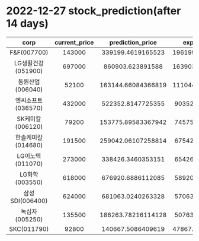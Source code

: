 # 2022-12-27 stock_prediction(after 14 days)

|   corp   |   current_price   |   prediction_price   |   expected_profit   |
|:--------:|:-----------------:|:--------------------:|:-------------------:|
|F&F(007700)|143000|339199.4619165523|196199.46191655227|
|LG생활건강(051900)|697000|860903.623891588|163903.62389158795|
|동원산업(006040)|52100|163144.66084366819|111044.66084366819|
|엔씨소프트(036570)|432000|522352.8147725355|90352.81477253552|
|SK케미칼(006120)|79200|153775.89583367942|74575.89583367942|
|한솔케미칼(014680)|191500|259042.06107258814|67542.06107258814|
|LG이노텍(011070)|273000|338426.3460353151|65426.34603531507|
|LG화학(003550)|618000|676920.6886112085|58920.68861120846|
|삼성SDI(006400)|624000|681063.0240263328|57063.02402633277|
|녹십자(005250)|135500|186263.78216114128|50763.78216114128|
|SKC(011790)|92800|140667.5086409619|47867.508640961896|
